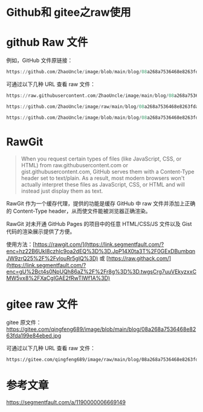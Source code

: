 # Github和 gitee之raw使用


<!--more-->

# github Raw 文件

例如，GitHub 文件原链接：

```awk
https://github.com/ZhaoUncle/image/blob/main/blog/08a268a7536468e8263fda199e84ebed.jpg
```

可通过以下几种 URL 查看 raw 文件：

```awk
https://raw.githubusercontent.com/ZhaoUncle/image/main/blog/08a268a7536468e8263fda199e84ebed.jpg

https://github.com/ZhaoUncle/image/raw/main/blog/08a268a7536468e8263fda199e84ebed.jpg

https://github.com/ZhaoUncle/image/blob/main/blog/08a268a7536468e8263fda199e84ebed.jpg?raw=true

```

# RawGit

> When you request certain types of files (like JavaScript, CSS, or HTML) from raw.githubusercontent.com or gist.githubusercontent.com, GitHub serves them with a Content-Type header set to text/plain. As a result, most modern browsers won't actually interpret these files as JavaScript, CSS, or HTML and will instead just display them as text.

RawGit 作为一个缓存代理，提供的功能是缓存 GitHub 中 raw 文件并添加上正确的 Content-Type header，从而使文件能被浏览器正确渲染。

RawGit 对未开通 GitHub Pages 的项目中的任意 HTML/CSS/JS 文件以及 Gist 代码的渲染展示提供了方便。

使用方法：[https://rawgit.com/](https://link.segmentfault.com/?enc=hz22B6UkI8czhIc9oa2dEQ%3D%3D.JpP14X0ta3T%2F0GExDBumbqnJW9zrQ25%2F%2FvlouRr5gIQ%3D) 或 [https://raw.githack.com/](https://link.segmentfault.com/?enc=gU%2Bct4s0NpUQh86aZ%2F%2Fr8g%3D%3D.twgsCrg7uuVEkyzxxCMW5vx8%2FXaCgIGAE2fRwTlWf1A%3D)

# gitee raw 文件

gitee 原文件：https://gitee.com/qingfeng689/image/blob/main/blog/08a268a7536468e8263fda199e84ebed.jpg

可通过以下几种 URL 查看 raw 文件：

```
https://gitee.com/qingfeng689/image/raw/main/blog/08a268a7536468e8263fda199e84ebed.jpg
```



# 参考文章

https://segmentfault.com/a/1190000006669149

